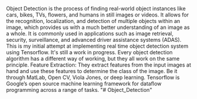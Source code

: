 Object Detection is the process of finding real-world object instances like cars, bikes, TVs, flowers, and humans in still images or videos. It allows for the recognition, localization, and detection of multiple objects within an image, which provides us with a much better understanding of an image as a whole. It is commonly used in applications such as image retrieval, security, surveillance, and advanced driver assistance systems (ADAS).
This is my initial attempt at implementing real time object detection system using Tensorflow. It's still a work in progress. 
Every object detection algorithm has a different way of working, but they all work on the same principle. Feature Extraction: They extract features from the input images at hand and use these features to determine the class of the image. Be it through MatLab, Open CV, Viola Jones, or deep learning.
Tensorflow is Google’s open source machine learning framework for dataflow programming across a range of tasks.
"# Object_Detection" 
